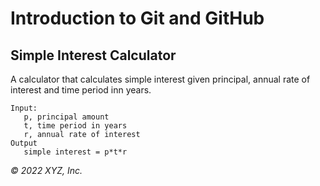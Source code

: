 # Introduction to Git and GitHub

## Simple Interest Calculator

A calculator that calculates simple interest given principal, annual rate of interest and time period inn years.

```
Input:
   p, principal amount
   t, time period in years
   r, annual rate of interest
Output
   simple interest = p*t*r
```

_© 2022 XYZ, Inc._

